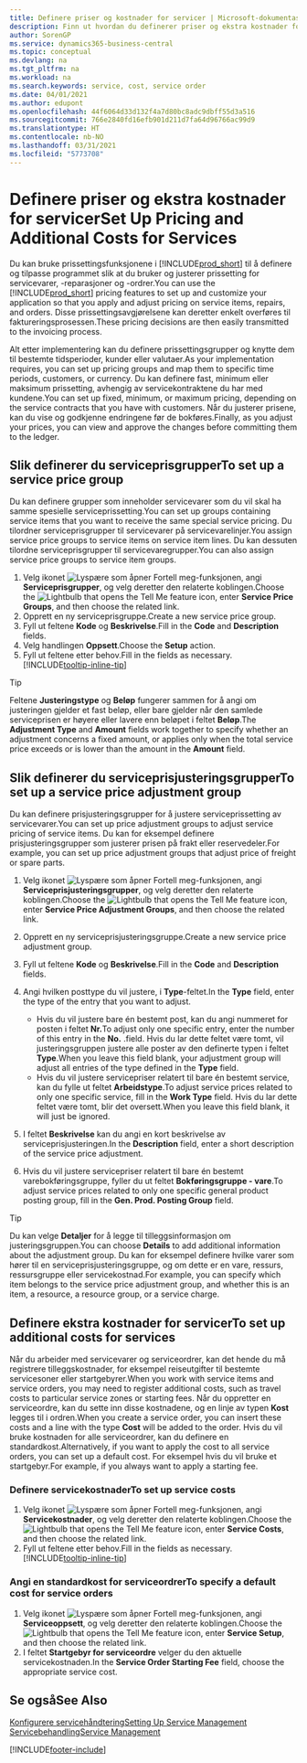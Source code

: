 ```yaml
---
title: Definere priser og kostnader for servicer | Microsoft-dokumentasjon
description: Finn ut hvordan du definerer priser og ekstra kostnader for servicer.
author: SorenGP
ms.service: dynamics365-business-central
ms.topic: conceptual
ms.devlang: na
ms.tgt_pltfrm: na
ms.workload: na
ms.search.keywords: service, cost, service order
ms.date: 04/01/2021
ms.author: edupont
ms.openlocfilehash: 44f6064d33d132f4a7d80bc8adc9dbff55d3a516
ms.sourcegitcommit: 766e2840fd16efb901d211d7fa64d96766ac99d9
ms.translationtype: HT
ms.contentlocale: nb-NO
ms.lasthandoff: 03/31/2021
ms.locfileid: "5773708"
---
```

# <a name="set-up-pricing-and-additional-costs-for-services"></a><span data-ttu-id="05fdc-103">Definere priser og ekstra kostnader for servicer</span><span class="sxs-lookup"><span data-stu-id="05fdc-103">Set Up Pricing and Additional Costs for Services</span></span>
<span data-ttu-id="05fdc-104">Du kan bruke prissettingsfunksjonene i [!INCLUDE[prod_short](includes/prod_short.md)] til å definere og tilpasse programmet slik at du bruker og justerer prissetting for servicevarer, -reparasjoner og -ordrer.</span><span class="sxs-lookup"><span data-stu-id="05fdc-104">You can use the [!INCLUDE[prod_short](includes/prod_short.md)] pricing features to set up and customize your application so that you apply and adjust pricing on service items, repairs, and orders.</span></span> <span data-ttu-id="05fdc-105">Disse prissettingsavgjørelsene kan deretter enkelt overføres til faktureringsprosessen.</span><span class="sxs-lookup"><span data-stu-id="05fdc-105">These pricing decisions are then easily transmitted to the invoicing process.</span></span>  
  
<span data-ttu-id="05fdc-106">Alt etter implementering kan du definere prissettingsgrupper og knytte dem til bestemte tidsperioder, kunder eller valutaer.</span><span class="sxs-lookup"><span data-stu-id="05fdc-106">As your implementation requires, you can set up pricing groups and map them to specific time periods, customers, or currency.</span></span> <span data-ttu-id="05fdc-107">Du kan definere fast, minimum eller maksimum prissetting, avhengig av servicekontraktene du har med kundene.</span><span class="sxs-lookup"><span data-stu-id="05fdc-107">You can set up fixed, minimum, or maximum pricing, depending on the service contracts that you have with customers.</span></span> <span data-ttu-id="05fdc-108">Når du justerer prisene, kan du vise og godkjenne endringene før de bokføres.</span><span class="sxs-lookup"><span data-stu-id="05fdc-108">Finally, as you adjust your prices, you can view and approve the changes before committing them to the ledger.</span></span>  

## <a name="to-set-up-a-service-price-group"></a><span data-ttu-id="05fdc-109">Slik definerer du serviceprisgrupper</span><span class="sxs-lookup"><span data-stu-id="05fdc-109">To set up a service price group</span></span>
<span data-ttu-id="05fdc-110">Du kan definere grupper som inneholder servicevarer som du vil skal ha samme spesielle serviceprissetting.</span><span class="sxs-lookup"><span data-stu-id="05fdc-110">You can set up groups containing service items that you want to receive the same special service pricing.</span></span> <span data-ttu-id="05fdc-111">Du tilordner serviceprisgrupper til servicevarer på servicevarelinjer.</span><span class="sxs-lookup"><span data-stu-id="05fdc-111">You assign service price groups to service items on service item lines.</span></span> <span data-ttu-id="05fdc-112">Du kan dessuten tilordne serviceprisgrupper til servicevaregrupper.</span><span class="sxs-lookup"><span data-stu-id="05fdc-112">You can also assign service price groups to service item groups.</span></span>  

1. <span data-ttu-id="05fdc-113">Velg ikonet ![Lyspære som åpner Fortell meg-funksjonen](media/ui-search/search_small.png "Fortell hva du vil gjøre"), angi **Serviceprisgrupper**, og velg deretter den relaterte koblingen.</span><span class="sxs-lookup"><span data-stu-id="05fdc-113">Choose the ![Lightbulb that opens the Tell Me feature](media/ui-search/search_small.png "Tell me what you want to do") icon, enter **Service Price Groups**, and then choose the related link.</span></span>  
2. <span data-ttu-id="05fdc-114">Opprett en ny serviceprisgruppe.</span><span class="sxs-lookup"><span data-stu-id="05fdc-114">Create a new service price group.</span></span>  
3. <span data-ttu-id="05fdc-115">Fyll ut feltene **Kode** og **Beskrivelse**.</span><span class="sxs-lookup"><span data-stu-id="05fdc-115">Fill in the **Code** and **Description** fields.</span></span>  
4. <span data-ttu-id="05fdc-116">Velg handlingen **Oppsett**.</span><span class="sxs-lookup"><span data-stu-id="05fdc-116">Choose the **Setup** action.</span></span>  
2. <span data-ttu-id="05fdc-117">Fyll ut feltene etter behov.</span><span class="sxs-lookup"><span data-stu-id="05fdc-117">Fill in the fields as necessary.</span></span> [!INCLUDE[tooltip-inline-tip](includes/tooltip-inline-tip_md.md)]  

 > [!Tip]
 > <span data-ttu-id="05fdc-118">Feltene **Justeringstype** og **Beløp** fungerer sammen for å angi om justeringen gjelder et fast beløp, eller bare gjelder når den samlede serviceprisen er høyere eller lavere enn beløpet i feltet **Beløp**.</span><span class="sxs-lookup"><span data-stu-id="05fdc-118">The **Adjustment Type** and **Amount** fields work together to specify whether an adjustment concerns a fixed amount, or applies only when the total service price exceeds or is lower than the amount in the **Amount** field.</span></span>  

## <a name="to-set-up-a-service-price-adjustment-group"></a><span data-ttu-id="05fdc-119">Slik definerer du serviceprisjusteringsgrupper</span><span class="sxs-lookup"><span data-stu-id="05fdc-119">To set up a service price adjustment group</span></span>  
<span data-ttu-id="05fdc-120">Du kan definere prisjusteringsgrupper for å justere serviceprissetting av servicevarer.</span><span class="sxs-lookup"><span data-stu-id="05fdc-120">You can set up price adjustment groups to adjust service pricing of service items.</span></span> <span data-ttu-id="05fdc-121">Du kan for eksempel definere prisjusteringsgrupper som justerer prisen på frakt eller reservedeler.</span><span class="sxs-lookup"><span data-stu-id="05fdc-121">For example, you can set up price adjustment groups that adjust price of freight or spare parts.</span></span>  
  
1. <span data-ttu-id="05fdc-122">Velg ikonet ![Lyspære som åpner Fortell meg-funksjonen](media/ui-search/search_small.png "Fortell hva du vil gjøre"), angi **Serviceprisjusteringsgrupper**, og velg deretter den relaterte koblingen.</span><span class="sxs-lookup"><span data-stu-id="05fdc-122">Choose the ![Lightbulb that opens the Tell Me feature](media/ui-search/search_small.png "Tell me what you want to do") icon, enter **Service Price Adjustment Groups**, and then choose the related link.</span></span>  
2. <span data-ttu-id="05fdc-123">Opprett en ny serviceprisjusteringsgruppe.</span><span class="sxs-lookup"><span data-stu-id="05fdc-123">Create a new service price adjustment group.</span></span>  
3. <span data-ttu-id="05fdc-124">Fyll ut feltene **Kode** og **Beskrivelse**.</span><span class="sxs-lookup"><span data-stu-id="05fdc-124">Fill in the **Code** and **Description** fields.</span></span>  
4. <span data-ttu-id="05fdc-125">Angi hvilken posttype du vil justere, i **Type**-feltet.</span><span class="sxs-lookup"><span data-stu-id="05fdc-125">In the **Type** field, enter the type of the entry that you want to adjust.</span></span>  
  
    * <span data-ttu-id="05fdc-126">Hvis du vil justere bare én bestemt post, kan du angi nummeret for posten i feltet **Nr.**</span><span class="sxs-lookup"><span data-stu-id="05fdc-126">To adjust only one specific entry, enter the number of this entry in the **No.**</span></span> <span data-ttu-id="05fdc-127">.</span><span class="sxs-lookup"><span data-stu-id="05fdc-127">field.</span></span> <span data-ttu-id="05fdc-128">Hvis du lar dette feltet være tomt, vil justeringsgruppen justere alle poster av den definerte typen i feltet **Type**.</span><span class="sxs-lookup"><span data-stu-id="05fdc-128">When you leave this field blank, your adjustment group will adjust all entries of the type defined in the **Type** field.</span></span>  
    * <span data-ttu-id="05fdc-129">Hvis du vil justere servicepriser relatert til bare én bestemt service, kan du fylle ut feltet **Arbeidstype**.</span><span class="sxs-lookup"><span data-stu-id="05fdc-129">To adjust service prices related to only one specific service, fill in the **Work Type** field.</span></span> <span data-ttu-id="05fdc-130">Hvis du lar dette feltet være tomt, blir det oversett.</span><span class="sxs-lookup"><span data-stu-id="05fdc-130">When you leave this field blank, it will just be ignored.</span></span>  
  
5. <span data-ttu-id="05fdc-131">I feltet **Beskrivelse** kan du angi en kort beskrivelse av serviceprisjusteringen.</span><span class="sxs-lookup"><span data-stu-id="05fdc-131">In the **Description** field, enter a short description of the service price adjustment.</span></span>  
6. <span data-ttu-id="05fdc-132">Hvis du vil justere servicepriser relatert til bare én bestemt varebokføringsgruppe, fyller du ut feltet **Bokføringsgruppe - vare**.</span><span class="sxs-lookup"><span data-stu-id="05fdc-132">To adjust service prices related to only one specific general product posting group, fill in the **Gen. Prod. Posting Group** field.</span></span>

> [!Tip]
> <span data-ttu-id="05fdc-133">Du kan velge **Detaljer** for å legge til tilleggsinformasjon om justeringsgruppen.</span><span class="sxs-lookup"><span data-stu-id="05fdc-133">You can choose **Details** to add additional information about the adjustment group.</span></span> <span data-ttu-id="05fdc-134">Du kan for eksempel definere hvilke varer som hører til en serviceprisjusteringsgruppe, og om dette er en vare, ressurs, ressursgruppe eller servicekostnad.</span><span class="sxs-lookup"><span data-stu-id="05fdc-134">For example, you can specify which item belongs to the service price adjustment group, and whether this is an item, a resource, a resource group, or a service charge.</span></span>  

## <a name="to-set-up-additional-costs-for-services"></a><span data-ttu-id="05fdc-135">Definere ekstra kostnader for servicer</span><span class="sxs-lookup"><span data-stu-id="05fdc-135">To set up additional costs for services</span></span>
<span data-ttu-id="05fdc-136">Når du arbeider med servicevarer og serviceordrer, kan det hende du må registrere tilleggskostnader, for eksempel reiseutgifter til bestemte servicesoner eller startgebyrer.</span><span class="sxs-lookup"><span data-stu-id="05fdc-136">When you work with service items and service orders, you may need to register additional costs, such as travel costs to particular service zones or starting fees.</span></span> <span data-ttu-id="05fdc-137">Når du oppretter en serviceordre, kan du sette inn disse kostnadene, og en linje av typen **Kost** legges til i ordren.</span><span class="sxs-lookup"><span data-stu-id="05fdc-137">When you create a service order, you can insert these costs and a line with the type **Cost** will be added to the order.</span></span> <span data-ttu-id="05fdc-138">Hvis du vil bruke kostnaden for alle serviceordrer, kan du definere en standardkost.</span><span class="sxs-lookup"><span data-stu-id="05fdc-138">Alternatively, if you want to apply the cost to all service orders, you can set up a default cost.</span></span> <span data-ttu-id="05fdc-139">For eksempel hvis du vil bruke et startgebyr.</span><span class="sxs-lookup"><span data-stu-id="05fdc-139">For example, if you always want to apply a starting fee.</span></span>
  
### <a name="to-set-up-service-costs"></a><span data-ttu-id="05fdc-140">Definere servicekostnader</span><span class="sxs-lookup"><span data-stu-id="05fdc-140">To set up service costs</span></span>
1. <span data-ttu-id="05fdc-141">Velg ikonet ![Lyspære som åpner Fortell meg-funksjonen](media/ui-search/search_small.png "Fortell hva du vil gjøre"), angi **Servicekostnader**, og velg deretter den relaterte koblingen.</span><span class="sxs-lookup"><span data-stu-id="05fdc-141">Choose the ![Lightbulb that opens the Tell Me feature](media/ui-search/search_small.png "Tell me what you want to do") icon, enter **Service Costs**, and then choose the related link.</span></span> 
2. <span data-ttu-id="05fdc-142">Fyll ut feltene etter behov.</span><span class="sxs-lookup"><span data-stu-id="05fdc-142">Fill in the fields as necessary.</span></span> [!INCLUDE[tooltip-inline-tip](includes/tooltip-inline-tip_md.md)]  

### <a name="to-specify-a-default-cost-for-service-orders"></a><span data-ttu-id="05fdc-143">Angi en standardkost for serviceordrer</span><span class="sxs-lookup"><span data-stu-id="05fdc-143">To specify a default cost for service orders</span></span>
1. <span data-ttu-id="05fdc-144">Velg ikonet ![Lyspære som åpner Fortell meg-funksjonen](media/ui-search/search_small.png "Fortell hva du vil gjøre"), angi **Serviceoppsett**, og velg deretter den relaterte koblingen.</span><span class="sxs-lookup"><span data-stu-id="05fdc-144">Choose the ![Lightbulb that opens the Tell Me feature](media/ui-search/search_small.png "Tell me what you want to do") icon, enter **Service Setup**, and then choose the related link.</span></span> 
2. <span data-ttu-id="05fdc-145">I feltet **Startgebyr for serviceordre** velger du den aktuelle servicekostnaden.</span><span class="sxs-lookup"><span data-stu-id="05fdc-145">In the **Service Order Starting Fee** field, choose the appropriate service cost.</span></span>

## <a name="see-also"></a><span data-ttu-id="05fdc-146">Se også</span><span class="sxs-lookup"><span data-stu-id="05fdc-146">See Also</span></span>
[<span data-ttu-id="05fdc-147">Konfigurere servicehåndtering</span><span class="sxs-lookup"><span data-stu-id="05fdc-147">Setting Up Service Management</span></span>](service-setup-service.md)  
[<span data-ttu-id="05fdc-148">Servicebehandling</span><span class="sxs-lookup"><span data-stu-id="05fdc-148">Service Management</span></span>](service-service.md)  


[!INCLUDE[footer-include](includes/footer-banner.md)]